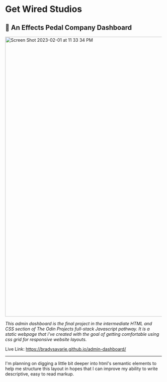 <h1>Get Wired Studios</h1>

<h2>🎸 An Effects Pedal Company Dashboard</h2>

<img width="900" alt="Screen Shot 2023-02-01 at 11 33 34 PM" src="https://user-images.githubusercontent.com/106128212/216232352-bdb7ed9c-333c-4268-8343-f48f2586e37d.png">

<i>This admin dashboard is the final project in the intermediate HTML and CSS section of The Odin Projects full-stack Javascript pathway. It is a static webpage that i've created with the goal of getting comfortable using css grid for responsive website layouts.</i>

Live Link: https://bradysavarie.github.io/admin-dashboard/

<hr>

I'm planning on digging a little bit deeper into html's semantic elements to help me structure this layout in hopes that I can improve my ability to write descriptive, easy to read markup.
